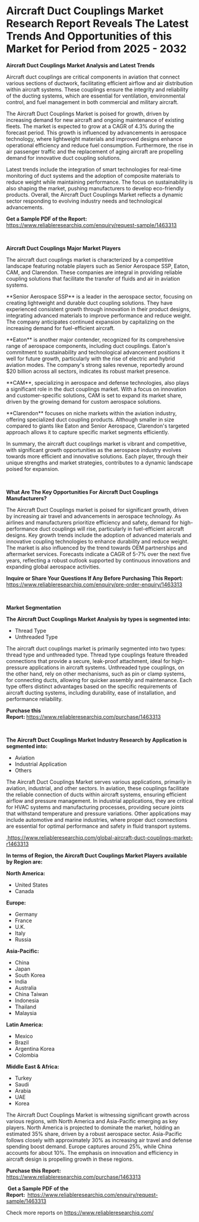 <p><h1>Aircraft Duct Couplings Market Research Report Reveals The Latest Trends And Opportunities of this Market for Period from 2025 - 2032</h1></p><p><strong>Aircraft Duct Couplings Market Analysis and Latest Trends</strong></p>
<p><p>Aircraft duct couplings are critical components in aviation that connect various sections of ductwork, facilitating efficient airflow and air distribution within aircraft systems. These couplings ensure the integrity and reliability of the ducting systems, which are essential for ventilation, environmental control, and fuel management in both commercial and military aircraft.</p><p>The Aircraft Duct Couplings Market is poised for growth, driven by increasing demand for new aircraft and ongoing maintenance of existing fleets. The market is expected to grow at a CAGR of 4.3% during the forecast period. This growth is influenced by advancements in aerospace technology, where lightweight materials and improved designs enhance operational efficiency and reduce fuel consumption. Furthermore, the rise in air passenger traffic and the replacement of aging aircraft are propelling demand for innovative duct coupling solutions.</p><p>Latest trends include the integration of smart technologies for real-time monitoring of duct systems and the adoption of composite materials to reduce weight while maintaining performance. The focus on sustainability is also shaping the market, pushing manufacturers to develop eco-friendly products. Overall, the Aircraft Duct Couplings Market reflects a dynamic sector responding to evolving industry needs and technological advancements.</p></p>
<p><strong>Get a Sample PDF of the Report:&nbsp;</strong> <a href="https://www.reliableresearchiq.com/enquiry/request-sample/1463313?utm_campaign=3128&utm_medium=2&utm_source=Github&utm_content=ia&utm_term=12042025&utm_id=aircraft-duct-couplings">https://www.reliableresearchiq.com/enquiry/request-sample/1463313</a></p>
<p>&nbsp;</p>
<p><strong>Aircraft Duct Couplings Major Market Players</strong></p>
<p><p>The aircraft duct couplings market is characterized by a competitive landscape featuring notable players such as Senior Aerospace SSP, Eaton, CAM, and Clarendon. These companies are integral in providing reliable coupling solutions that facilitate the transfer of fluids and air in aviation systems.</p><p>**Senior Aerospace SSP** is a leader in the aerospace sector, focusing on creating lightweight and durable duct coupling solutions. They have experienced consistent growth through innovation in their product designs, integrating advanced materials to improve performance and reduce weight. The company anticipates continued expansion by capitalizing on the increasing demand for fuel-efficient aircraft.</p><p>**Eaton** is another major contender, recognized for its comprehensive range of aerospace components, including duct couplings. Eaton's commitment to sustainability and technological advancement positions it well for future growth, particularly with the rise of electric and hybrid aviation modes. The company's strong sales revenue, reportedly around $20 billion across all sectors, indicates its robust market presence.</p><p>**CAM**, specializing in aerospace and defense technologies, also plays a significant role in the duct couplings market. With a focus on innovation and customer-specific solutions, CAM is set to expand its market share, driven by the growing demand for custom aerospace solutions.</p><p>**Clarendon** focuses on niche markets within the aviation industry, offering specialized duct coupling products. Although smaller in size compared to giants like Eaton and Senior Aerospace, Clarendon's targeted approach allows it to capture specific market segments efficiently.</p><p>In summary, the aircraft duct couplings market is vibrant and competitive, with significant growth opportunities as the aerospace industry evolves towards more efficient and innovative solutions. Each player, through their unique strengths and market strategies, contributes to a dynamic landscape poised for expansion.</p></p>
<p>&nbsp;</p>
<p><strong>What Are The Key Opportunities For Aircraft Duct Couplings Manufacturers?</strong></p>
<p><p>The Aircraft Duct Couplings market is poised for significant growth, driven by increasing air travel and advancements in aerospace technology. As airlines and manufacturers prioritize efficiency and safety, demand for high-performance duct couplings will rise, particularly in fuel-efficient aircraft designs. Key growth trends include the adoption of advanced materials and innovative coupling technologies to enhance durability and reduce weight. The market is also influenced by the trend towards OEM partnerships and aftermarket services. Forecasts indicate a CAGR of 5-7% over the next five years, reflecting a robust outlook supported by continuous innovations and expanding global aerospace activities.</p></p>
<p><strong>Inquire or Share Your Questions If Any Before Purchasing This Report:</strong> <a href="https://www.reliableresearchiq.com/enquiry/pre-order-enquiry/1463313?utm_campaign=3128&utm_medium=2&utm_source=Github&utm_content=ia&utm_term=12042025&utm_id=aircraft-duct-couplings">https://www.reliableresearchiq.com/enquiry/pre-order-enquiry/1463313</a></p>
<p>&nbsp;</p>
<p><strong>Market Segmentation</strong></p>
<p><strong>The Aircraft Duct Couplings Market Analysis by types is segmented into:</strong></p>
<p><ul><li>Thread Type</li><li>Unthreaded Type</li></ul></p>
<p><p>The aircraft duct couplings market is primarily segmented into two types: thread type and unthreaded type. Thread type couplings feature threaded connections that provide a secure, leak-proof attachment, ideal for high-pressure applications in aircraft systems. Unthreaded type couplings, on the other hand, rely on other mechanisms, such as pin or clamp systems, for connecting ducts, allowing for quicker assembly and maintenance. Each type offers distinct advantages based on the specific requirements of aircraft ducting systems, including durability, ease of installation, and performance reliability.</p></p>
<p><strong>Purchase this Report:&nbsp;</strong><a href="https://www.reliableresearchiq.com/purchase/1463313?utm_campaign=3128&utm_medium=2&utm_source=Github&utm_content=ia&utm_term=12042025&utm_id=aircraft-duct-couplings">https://www.reliableresearchiq.com/purchase/1463313</a></p>
<p>&nbsp;</p>
<p><strong>The Aircraft Duct Couplings Market Industry Research by Application is segmented into:</strong></p>
<p><ul><li>Aviation</li><li>Industrial Application</li><li>Others</li></ul></p>
<p><p>The Aircraft Duct Couplings Market serves various applications, primarily in aviation, industrial, and other sectors. In aviation, these couplings facilitate the reliable connection of ducts within aircraft systems, ensuring efficient airflow and pressure management. In industrial applications, they are critical for HVAC systems and manufacturing processes, providing secure joints that withstand temperature and pressure variations. Other applications may include automotive and marine industries, where proper duct connections are essential for optimal performance and safety in fluid transport systems.</p></p>
<p><a href="https://www.reliableresearchiq.com/global-aircraft-duct-couplings-market-r1463313?utm_campaign=3128&utm_medium=2&utm_source=Github&utm_content=ia&utm_term=12042025&utm_id=aircraft-duct-couplings">&nbsp;https://www.reliableresearchiq.com/global-aircraft-duct-couplings-market-r1463313</a></p>
<p><strong>In terms of Region, the Aircraft Duct Couplings Market Players available by Region are:</strong></p>
<p>
    <p> <strong> North America: </strong>
        <ul>
            <li>United States</li>
            <li>Canada</li>
        </ul>
        </p> 
    <p> <strong> Europe: </strong>
        <ul>
            <li>Germany</li>
            <li>France</li>
            <li>U.K.</li>
            <li>Italy</li>
            <li>Russia</li>
        </ul>
        </p> 
    <p> <strong> Asia-Pacific: </strong>
        <ul>
            <li>China</li>
            <li>Japan</li>
            <li>South Korea</li>
            <li>India</li>
            <li>Australia</li>
            <li>China Taiwan</li>
            <li>Indonesia</li>
            <li>Thailand</li>
            <li>Malaysia</li>
        </ul>
        </p> 
    <p> <strong> Latin America: </strong>
        <ul>
            <li>Mexico</li>
            <li>Brazil</li>
            <li>Argentina Korea</li>
            <li>Colombia</li>
        </ul>
        </p> 
    <p> <strong> Middle East & Africa: </strong>
        <ul>
            <li>Turkey</li>
            <li>Saudi</li>
            <li>Arabia</li>
            <li>UAE</li>
            <li>Korea</li>
        </ul>
    </p>
    </p>
<p><p>The Aircraft Duct Couplings Market is witnessing significant growth across various regions, with North America and Asia-Pacific emerging as key players. North America is projected to dominate the market, holding an estimated 35% share, driven by a robust aerospace sector. Asia-Pacific follows closely with approximately 30% as increasing air travel and defense spending boost demand. Europe captures around 25%, while China accounts for about 10%. The emphasis on innovation and efficiency in aircraft design is propelling growth in these regions.</p></p>
<p><strong>Purchase this Report: </strong><a href="https://www.reliableresearchiq.com/purchase/1463313?utm_campaign=3128&utm_medium=2&utm_source=Github&utm_content=ia&utm_term=12042025&utm_id=aircraft-duct-couplings">https://www.reliableresearchiq.com/purchase/1463313</a></p>
<p>&nbsp;<strong>Get a Sample PDF of the Report:&nbsp;&nbsp;</strong><a href="https://www.reliableresearchiq.com/enquiry/request-sample/1463313?utm_campaign=3128&utm_medium=2&utm_source=Github&utm_content=ia&utm_term=12042025&utm_id=aircraft-duct-couplings">https://www.reliableresearchiq.com/enquiry/request-sample/1463313</a></p>
<p><strong></strong></p>
<p>Check more reports on <a href="https://www.reliableresearchiq.com/?utm_campaign=3128&utm_medium=2&utm_source=Github&utm_content=ia&utm_term=12042025&utm_id=aircraft-duct-couplings">https://www.reliableresearchiq.com/</a></p>